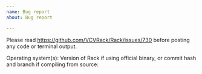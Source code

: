 ```yaml
---
name: Bug report
about: Bug report

---
```


Please read https://github.com/VCVRack/Rack/issues/730 before posting any code or terminal output.

Operating system(s):
Version of Rack if using official binary, or commit hash and branch if compiling from source:
